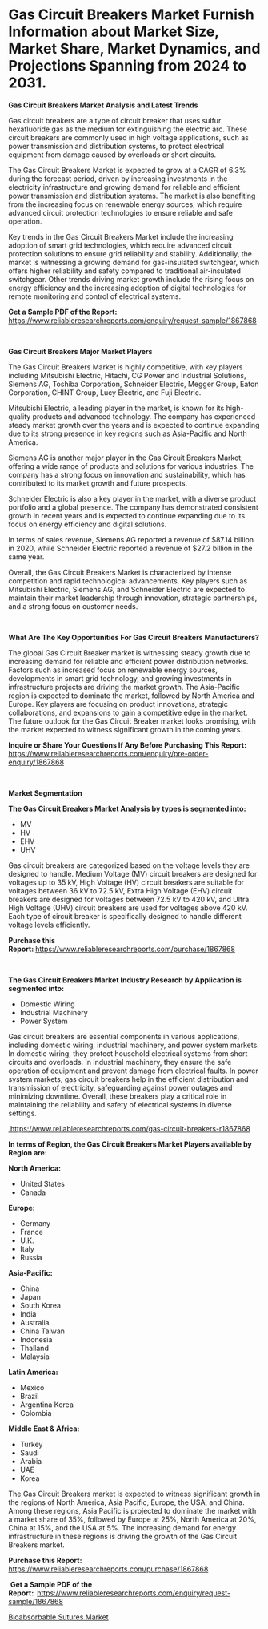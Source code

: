 <p><h1>Gas Circuit Breakers Market Furnish Information about Market Size, Market Share, Market Dynamics, and Projections Spanning from 2024 to 2031.</h1></p><p><strong>Gas Circuit Breakers Market Analysis and Latest Trends</strong></p>
<p><p>Gas circuit breakers are a type of circuit breaker that uses sulfur hexafluoride gas as the medium for extinguishing the electric arc. These circuit breakers are commonly used in high voltage applications, such as power transmission and distribution systems, to protect electrical equipment from damage caused by overloads or short circuits.</p><p>The Gas Circuit Breakers Market is expected to grow at a CAGR of 6.3% during the forecast period, driven by increasing investments in the electricity infrastructure and growing demand for reliable and efficient power transmission and distribution systems. The market is also benefiting from the increasing focus on renewable energy sources, which require advanced circuit protection technologies to ensure reliable and safe operation.</p><p>Key trends in the Gas Circuit Breakers Market include the increasing adoption of smart grid technologies, which require advanced circuit protection solutions to ensure grid reliability and stability. Additionally, the market is witnessing a growing demand for gas-insulated switchgear, which offers higher reliability and safety compared to traditional air-insulated switchgear. Other trends driving market growth include the rising focus on energy efficiency and the increasing adoption of digital technologies for remote monitoring and control of electrical systems.</p></p>
<p><strong>Get a Sample PDF of the Report:&nbsp;</strong> <a href="https://www.reliableresearchreports.com/enquiry/request-sample/1867868">https://www.reliableresearchreports.com/enquiry/request-sample/1867868</a></p>
<p>&nbsp;</p>
<p><strong>Gas Circuit Breakers Major Market Players</strong></p>
<p><p>The Gas Circuit Breakers Market is highly competitive, with key players including Mitsubishi Electric, Hitachi, CG Power and Industrial Solutions, Siemens AG, Toshiba Corporation, Schneider Electric, Megger Group, Eaton Corporation, CHINT Group, Lucy Electric, and Fuji Electric. </p><p>Mitsubishi Electric, a leading player in the market, is known for its high-quality products and advanced technology. The company has experienced steady market growth over the years and is expected to continue expanding due to its strong presence in key regions such as Asia-Pacific and North America.</p><p>Siemens AG is another major player in the Gas Circuit Breakers Market, offering a wide range of products and solutions for various industries. The company has a strong focus on innovation and sustainability, which has contributed to its market growth and future prospects.</p><p>Schneider Electric is also a key player in the market, with a diverse product portfolio and a global presence. The company has demonstrated consistent growth in recent years and is expected to continue expanding due to its focus on energy efficiency and digital solutions.</p><p>In terms of sales revenue, Siemens AG reported a revenue of $87.14 billion in 2020, while Schneider Electric reported a revenue of $27.2 billion in the same year.</p><p>Overall, the Gas Circuit Breakers Market is characterized by intense competition and rapid technological advancements. Key players such as Mitsubishi Electric, Siemens AG, and Schneider Electric are expected to maintain their market leadership through innovation, strategic partnerships, and a strong focus on customer needs.</p></p>
<p>&nbsp;</p>
<p><strong>What Are The Key Opportunities For Gas Circuit Breakers Manufacturers?</strong></p>
<p><p>The global Gas Circuit Breaker market is witnessing steady growth due to increasing demand for reliable and efficient power distribution networks. Factors such as increased focus on renewable energy sources, developments in smart grid technology, and growing investments in infrastructure projects are driving the market growth. The Asia-Pacific region is expected to dominate the market, followed by North America and Europe. Key players are focusing on product innovations, strategic collaborations, and expansions to gain a competitive edge in the market. The future outlook for the Gas Circuit Breaker market looks promising, with the market expected to witness significant growth in the coming years.</p></p>
<p><strong>Inquire or Share Your Questions If Any Before Purchasing This Report:</strong> <a href="https://www.reliableresearchreports.com/enquiry/pre-order-enquiry/1867868">https://www.reliableresearchreports.com/enquiry/pre-order-enquiry/1867868</a></p>
<p>&nbsp;</p>
<p><strong>Market Segmentation</strong></p>
<p><strong>The Gas Circuit Breakers Market Analysis by types is segmented into:</strong></p>
<p><ul><li>MV</li><li>HV</li><li>EHV</li><li>UHV</li></ul></p>
<p><p>Gas circuit breakers are categorized based on the voltage levels they are designed to handle. Medium Voltage (MV) circuit breakers are designed for voltages up to 35 kV, High Voltage (HV) circuit breakers are suitable for voltages between 36 kV to 72.5 kV, Extra High Voltage (EHV) circuit breakers are designed for voltages between 72.5 kV to 420 kV, and Ultra High Voltage (UHV) circuit breakers are used for voltages above 420 kV. Each type of circuit breaker is specifically designed to handle different voltage levels efficiently.</p></p>
<p><strong>Purchase this Report:&nbsp;</strong><a href="https://www.reliableresearchreports.com/purchase/1867868">https://www.reliableresearchreports.com/purchase/1867868</a></p>
<p>&nbsp;</p>
<p><strong>The Gas Circuit Breakers Market Industry Research by Application is segmented into:</strong></p>
<p><ul><li>Domestic Wiring</li><li>Industrial Machinery</li><li>Power System</li></ul></p>
<p><p>Gas circuit breakers are essential components in various applications, including domestic wiring, industrial machinery, and power system markets. In domestic wiring, they protect household electrical systems from short circuits and overloads. In industrial machinery, they ensure the safe operation of equipment and prevent damage from electrical faults. In power system markets, gas circuit breakers help in the efficient distribution and transmission of electricity, safeguarding against power outages and minimizing downtime. Overall, these breakers play a critical role in maintaining the reliability and safety of electrical systems in diverse settings.</p></p>
<p><a href="https://www.reliableresearchreports.com/gas-circuit-breakers-r1867868">&nbsp;https://www.reliableresearchreports.com/gas-circuit-breakers-r1867868</a></p>
<p><strong>In terms of Region, the Gas Circuit Breakers Market Players available by Region are:</strong></p>
<p>
    <p> <strong> North America: </strong>
        <ul>
            <li>United States</li>
            <li>Canada</li>
        </ul>
        </p> 
    <p> <strong> Europe: </strong>
        <ul>
            <li>Germany</li>
            <li>France</li>
            <li>U.K.</li>
            <li>Italy</li>
            <li>Russia</li>
        </ul>
        </p> 
    <p> <strong> Asia-Pacific: </strong>
        <ul>
            <li>China</li>
            <li>Japan</li>
            <li>South Korea</li>
            <li>India</li>
            <li>Australia</li>
            <li>China Taiwan</li>
            <li>Indonesia</li>
            <li>Thailand</li>
            <li>Malaysia</li>
        </ul>
        </p> 
    <p> <strong> Latin America: </strong>
        <ul>
            <li>Mexico</li>
            <li>Brazil</li>
            <li>Argentina Korea</li>
            <li>Colombia</li>
        </ul>
        </p> 
    <p> <strong> Middle East & Africa: </strong>
        <ul>
            <li>Turkey</li>
            <li>Saudi</li>
            <li>Arabia</li>
            <li>UAE</li>
            <li>Korea</li>
        </ul>
    </p>
    </p>
<p><p>The Gas Circuit Breakers market is expected to witness significant growth in the regions of North America, Asia Pacific, Europe, the USA, and China. Among these regions, Asia Pacific is projected to dominate the market with a market share of 35%, followed by Europe at 25%, North America at 20%, China at 15%, and the USA at 5%. The increasing demand for energy infrastructure in these regions is driving the growth of the Gas Circuit Breakers market.</p></p>
<p><strong>Purchase this Report: </strong><a href="https://www.reliableresearchreports.com/purchase/1867868">https://www.reliableresearchreports.com/purchase/1867868</a></p>
<p>&nbsp;<strong>Get a Sample PDF of the Report:&nbsp;&nbsp;</strong><a href="https://www.reliableresearchreports.com/enquiry/request-sample/1867868">https://www.reliableresearchreports.com/enquiry/request-sample/1867868</a></p>
<p><strong></strong></p>
<p><p><a href="https://meowing-canidae-761.notion.site/Bioabsorbable-Sutures-Market-Research-Report-Its-History-and-Forecast-2024-to-2031-532cc36098004c9c918c9d56aea9097b">Bioabsorbable Sutures Market</a></p></p>